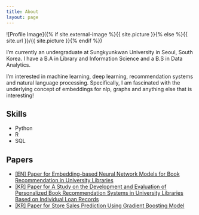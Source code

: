 ```yaml
---
title: About
layout: page
---
```

![Profile Image]({% if site.external-image %}{{ site.picture }}{% else %}{{ site.url }}/{{ site.picture }}{% endif %})

<p>I’m currently an undergraduate at Sungkyunkwan University in Seoul, South Korea. I have a B.A in Library and Information Science and a B.S in Data Analytics. </p>

<p>I’m interested in machine learning, deep learning, recommendation systems and natural language processing. 
Specifically, I am fascinated with the underlying concept of embeddings for nlp, graphs and anything else that is interesting! </p>

<h2>Skills</h2>

<ul class="skill-list">
	<li>Python</li>
	<li>R</li>
	<li>SQL</li>
	
</ul>


<h2>Papers</h2>

<ul>
	<li><A href = "https://ai-informetrics.github.io/papers/paper2.pdf">[EN] Paper for Embedding-based Neural Network Models for Book Recommendation in University Libraries</a></li> 
	<li><a href="2021-06-30-JKOSIM.md">[KR] Paper for A Study on the Development and Evaluation of Personalized Book Recommendation Systems in University Libraries Based on Individual Loan Records </a></li>
	<li><a href="https://www.kci.go.kr/kciportal/ci/sereArticleSearch/ciSereArtiView.kci?sereArticleSearchBean.artiId=ART002685871">[KR] Paper for Store Sales Prediction Using Gradient Boosting Model</a></li> 


</ul>
